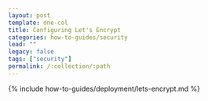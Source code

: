 ```yaml
---
layout: post
template: one-col
title: Configuring Let's Encrypt
categories: how-to-guides/security
lead: ""
legacy: false
tags: ["security"]
permalink: /:collection/:path
---
```

{% include how-to-guides/deployment/lets-encrypt.md %}